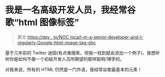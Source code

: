 # 我是一名高级开发人员，我经常谷歌“html 图像标签”

> 原文:[https://dev . to/NOC nica/I-m-a-senior-developer-and-I-regularly-Google-html-image-tag-ghc](https://dev.to/nocnica/i-m-a-senior-developer-and-i-regularly-google-html-image-tag-ghc)

基于几年前的 Twitter 迷因(有点难搜索，但我一找到就会添加一个例子)，我想听听你是如何不像一个初级开发人员所期望的那样聪明/博学的。

对我来说，所有的 HTML 仍然是一门外语，我经常谷歌最基本的元素！